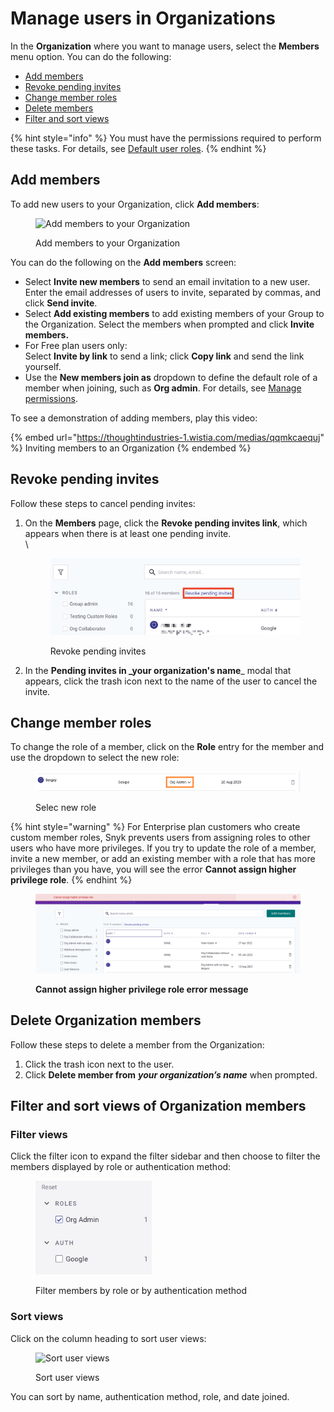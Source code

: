# Manage users in Organizations

In the **Organization** where you want to manage users, select the **Members** menu option. You can do the following:

* [Add members](manage-users-in-organizations.md#add-members)
* [Revoke pending invites](manage-users-in-organizations.md#revoke-pending-invites)
* [Change member roles](manage-users-in-organizations.md#change-member-roles)
* [Delete members](manage-users-in-organizations.md#delete-members)
* [Filter and sort views](manage-users-in-organizations.md#filter-and-sort-views-of-organization-members)

{% hint style="info" %}
You must have the permissions required to perform these tasks. For details, see [Default user roles](../manage-permissions-and-roles/default-user-roles.md).
{% endhint %}

## Add members

To add new users to your Organization, click **Add members**:

<div align="left">

<figure><img src="../../.gitbook/assets/Screen Shot 2022-02-24 at 12.51.45 PM.png" alt="Add members to your Organization"><figcaption><p>Add members to your Organization</p></figcaption></figure>

</div>

You can do the following on the **Add members** screen:

* Select **Invite new members** to send an email invitation to a new user. Enter the email addresses of users to invite, separated by commas, and click **Send invite**.
* Select **Add existing members** to add existing members of your Group to the Organization. Select the members when prompted and click **Invite members.**
* For Free plan users only:\
  Select **Invite by link** to send a link; click **Copy link** and send the link yourself.
* Use the **New members join as** dropdown to define the default role of a member when joining, such as **Org admin**. For details, see [Manage permissions](broken-reference).

To see a demonstration of adding members, play this video:

{% embed url="https://thoughtindustries-1.wistia.com/medias/qqmkcaequj" %}
Inviting members to an Organization
{% endembed %}

## Revoke pending invites

Follow these steps to cancel pending invites:

1.  On the **Members** page, click the **Revoke pending invites link**, which appears when there is at least one pending invite.\
    \


    <figure><img src="../../.gitbook/assets/Revoke.png" alt="Revoke pending invites"><figcaption><p>Revoke pending invites</p></figcaption></figure>
2. In the **Pending invites in \_your organization's name**\_ modal that appears, click the trash icon next to the name of the user to cancel the invite.

## Change member roles

To change the role of a member, click on the **Role** entry for the member and use the dropdown to select the new role:

<figure><img src="../../.gitbook/assets/Change-role.png" alt="Selec new role"><figcaption><p>Selec new role</p></figcaption></figure>

{% hint style="warning" %}
For Enterprise plan customers who create custom member roles, Snyk prevents users from assigning roles to other users who have more privileges. If you try to update the role of a member, invite a new member, or add an existing member with a role that has more privileges than you have, you will see the error **Cannot assign higher privilege role**.
{% endhint %}

<figure><img src="../../.gitbook/assets/Screenshot 2022-08-01 at 15.51.05 (1).png" alt="Cannot assign higher privilege role error message"><figcaption><p><strong>Cannot assign higher privilege role error message</strong></p></figcaption></figure>

## Delete Organization members

Follow these steps to delete a member from the Organization:

1. Click the trash icon next to the user.
2. Click **Delete member from** _**your organization’s name**_ when prompted.

## Filter and sort views of Organization members

### Filter views

Click the filter icon to expand the filter sidebar and then choose to filter the members displayed by role or authentication method:

<div align="left">

<figure><img src="../../.gitbook/assets/Screenshot 2023-08-23 at 10.11.33.png" alt="Filter members by role or by authentication method" width="186"><figcaption><p>Filter members by role or by authentication method</p></figcaption></figure>

</div>

### Sort views

Click on the column heading to sort user views:

<figure><img src="../../.gitbook/assets/Screenshot 2022-03-11 at 09.01.07.png" alt="Sort user views"><figcaption><p>Sort user views</p></figcaption></figure>

You can sort by name, authentication method, role, and date joined.
